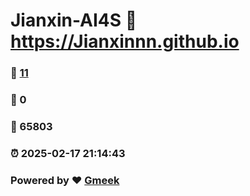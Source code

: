 # Jianxin-AI4S :link: https://Jianxinnn.github.io 
### :page_facing_up: [11](https://Jianxinnn.github.io/tag.html) 
### :speech_balloon: 0 
### :hibiscus: 65803 
### :alarm_clock: 2025-02-17 21:14:43 
### Powered by :heart: [Gmeek](https://github.com/Meekdai/Gmeek)
